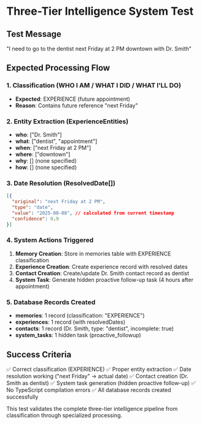 # Three-Tier Intelligence System Test

## Test Message
"I need to go to the dentist next Friday at 2 PM downtown with Dr. Smith"

## Expected Processing Flow

### 1. Classification (WHO I AM / WHAT I DID / WHAT I'LL DO)
- **Expected**: EXPERIENCE (future appointment)
- **Reason**: Contains future reference "next Friday"

### 2. Entity Extraction (ExperienceEntities)
- **who**: ["Dr. Smith"]
- **what**: ["dentist", "appointment"]  
- **when**: ["next Friday at 2 PM"]
- **where**: ["downtown"]
- **why**: [] (none specified)
- **how**: [] (none specified)

### 3. Date Resolution (ResolvedDate[])
```json
[{
  "original": "next Friday at 2 PM",
  "type": "date",
  "value": "2025-08-08", // calculated from current timestamp
  "confidence": 0.9
}]
```

### 4. System Actions Triggered
1. **Memory Creation**: Store in memories table with EXPERIENCE classification
2. **Experience Creation**: Create experience record with resolved dates
3. **Contact Creation**: Create/update Dr. Smith contact record as dentist
4. **System Task**: Generate hidden proactive follow-up task (4 hours after appointment)

### 5. Database Records Created
- **memories**: 1 record (classification: "EXPERIENCE")
- **experiences**: 1 record (with resolvedDates)
- **contacts**: 1 record (Dr. Smith, type: "dentist", incomplete: true)
- **system_tasks**: 1 hidden task (proactive_followup)

## Success Criteria
✅ Correct classification (EXPERIENCE)
✅ Proper entity extraction 
✅ Date resolution working ("next Friday" → actual date)
✅ Contact creation (Dr. Smith as dentist)
✅ System task generation (hidden proactive follow-up)
✅ No TypeScript compilation errors
✅ All database records created successfully

This test validates the complete three-tier intelligence pipeline from classification through specialized processing.